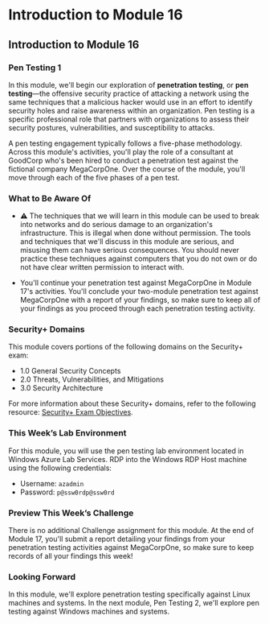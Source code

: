 # Introduction to Module 16

## Introduction to Module 16

### Pen Testing 1

In this module, we'll begin our exploration of **penetration testing**, or **pen testing**&mdash;the offensive security practice of attacking a network using the same techniques that a malicious hacker would use in an effort to identify security holes and raise awareness within an organization. Pen testing is a specific professional role that partners with organizations to assess their security postures, vulnerabilities, and susceptibility to attacks.

A pen testing engagement typically follows a five-phase methodology. Across this module's activities, you'll play the role of a consultant at GoodCorp who's been hired to conduct a penetration test against the fictional company MegaCorpOne. Over the course of the module, you'll move through each of the five phases of a pen test.

### What to Be Aware Of

* :warning: The techniques that we will learn in this module can be used to break into networks and do serious damage to an organization's infrastructure. This is illegal when done without permission. The tools and techniques that we'll discuss in this module are serious, and misusing them can have serious consequences. You should never practice these techniques against computers that you do not own or do not have clear written permission to interact with.

* You'll continue your penetration test against MegaCorpOne in Module 17's activities. You'll conclude your two-module penetration test against MegaCorpOne with a report of your findings, so make sure to keep all of your findings as you proceed through each penetration testing activity.

### Security+ Domains

This module covers portions of the following domains on the Security+ exam:

- 1.0 General Security Concepts 
- 2.0 Threats, Vulnerabilities, and Mitigations
- 3.0 Security Architecture

For more information about these Security+ domains, refer to the following resource: [Security+ Exam Objectives](https://assets.ctfassets.net/82ripq7fjls2/6TYWUym0Nudqa8nGEnegjG/0f9b974d3b1837fe85ab8e6553f4d623/CompTIA-Security-Plus-SY0-701-Exam-Objectives.pdf).

### This Week’s Lab Environment

For this module, you will use the pen testing lab environment located in Windows Azure Lab Services. RDP into the Windows RDP Host machine using the following credentials:

  - Username: `azadmin`
  - Password: `p@ssw0rdp@ssw0rd`

### Preview This Week’s Challenge

There is no additional Challenge assignment for this module. At the end of Module 17, you'll submit a report detailing your findings from your penetration testing activities against MegaCorpOne, so make sure to keep records of all your findings this week!

### Looking Forward

In this module, we'll explore penetration testing specifically against Linux machines and systems. In the next module, Pen Testing 2, we'll explore pen testing against Windows machines and systems. 